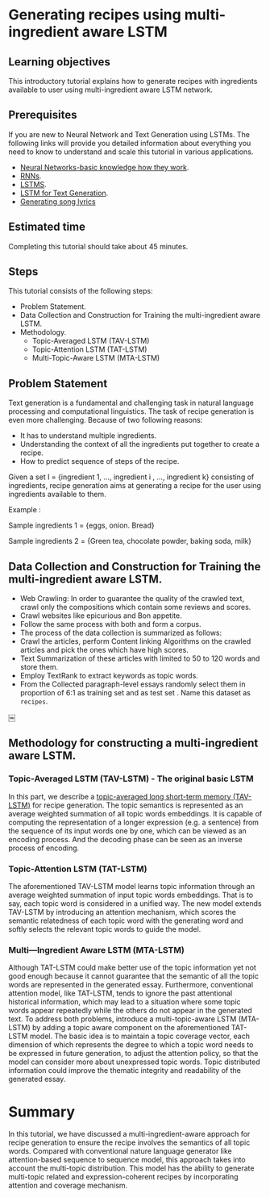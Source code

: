 
# Generating recipes using multi-ingredient aware LSTM 

## Learning objectives
This introductory tutorial explains how to generate recipes with ingredients available to user using multi-ingredient aware LSTM network.

## Prerequisites
If you are new to Neural Network and Text Generation using LSTMs. The following links will provide you detailed information about everything you need to know to understand and scale this tutorial in various applications.

* [Neural Networks-basic knowledge how they work](http://colah.github.io/).
* [RNNs](http://karpathy.github.io/2015/05/21/rnn-effectiveness/).
* [LSTMS](http://colah.github.io/posts/2015-08-Understanding-LSTMs/).
* [LSTM for Text Generation](https://medium.freecodecamp.org/applied-introduction-to-lstms-for-text-generation-380158b29fb3).
* [Generating song lyrics](https://medium.com/coinmonks/word-level-lstm-text-generator-creating-automatic-song-lyrics-with-neural-networks-b8a1617104fb)

## Estimated time
Completing this tutorial should take about 45 minutes.

## Steps
This tutorial consists of the following steps:
* Problem Statement. 
* Data Collection and Construction for Training the multi-ingredient aware LSTM.
* Methodology.
    * Topic-Averaged LSTM (TAV-LSTM)
    * Topic-Attention LSTM (TAT-LSTM)
    * Multi-Topic-Aware LSTM (MTA-LSTM)

## Problem Statement

Text generation is a fundamental and challenging task in natural language processing and computational linguistics. The task of recipe generation is even more challenging. Because of two following reasons:
* It has to understand multiple ingredients.
* Understanding the context of all the ingredients put together to create a recipe.
* How to predict sequence of steps of the recipe.


Given a set I = {ingredient 1, ..., ingredient i , ..., ingredient k} consisting of ingredients, recipe generation aims at generating a recipe for the user using ingredients available to them.

Example : 

Sample ingredients 1 = {eggs, onion. Bread}

Sample ingredients 2 = {Green tea, chocolate powder, baking soda, milk}

## Data Collection and Construction for Training the multi-ingredient aware LSTM.

* Web Crawling: In order to guarantee the quality of the crawled text, crawl only the compositions which contain some reviews and scores. 
* Crawl websites like epicurious and Bon appetite. 
* Follow the same process with both and form a corpus.
* The process of the data collection is summarized as follows: 
* Crawl the articles, perform Content linking Algorithms on the crawled articles and pick the ones which have high scores. 
* Text Summarization of these articles with limited to 50 to 120 words and store them.
* Employ TextRank to extract keywords as topic words. 
* From the Collected paragraph-level essays randomly select them in proportion of 6:1 as training set and as test set . Name this dataset as `recipes`.

￼

## Methodology for constructing a multi-ingredient aware LSTM. 

### Topic-Averaged LSTM (TAV-LSTM) - The original basic LSTM 
 In this part, we describe a [topic-averaged long short-term memory (TAV-LSTM)](https://machinelearningmastery.com/encoder-decoder-models-text-summarization-keras/) for recipe generation. The topic semantics is represented as an average weighted summation of all topic words embeddings. It is capable of computing the representation of a longer expression (e.g. a sentence) from the sequence of its input words one by one, which can be viewed as an encoding process. And the decoding phase can be seen as an inverse process of encoding. 

### Topic-Attention LSTM (TAT-LSTM) 
The aforementioned TAV-LSTM model learns topic information through an average weighted summation of input topic words embeddings. That is to say, each topic word is considered in a unified way. The new model extends TAV-LSTM by introducing an attention mechanism, which scores the semantic relatedness of each topic word with the generating word and softly selects the relevant topic words to guide the model.

### Multi—Ingredient Aware LSTM (MTA-LSTM)
Although TAT-LSTM could make better use of the topic information yet not good enough because it cannot guarantee that the semantic of all the topic words are represented in the generated essay. Furthermore, conventional attention model, like TAT-LSTM, tends to ignore the past attentional historical information, which may lead to a situation where some topic words appear repeatedly while the others do not appear in the generated text. To address both problems, introduce a multi-topic-aware LSTM (MTA-LSTM) by adding a topic aware component on the aforementioned TAT-LSTM model. The basic idea is to maintain a topic coverage vector, each dimension of which represents the degree to which a topic word needs to be expressed in future generation, to adjust the attention policy, so that the model can consider more about unexpressed topic words. Topic distributed information could improve the thematic integrity and readability of the generated essay.

# Summary
In this tutorial,  we have discussed a multi-ingredient-aware approach for recipe generation to ensure the recipe involves the semantics of all topic words. Compared with conventional nature language generator like attention-based sequence to sequence model, this approach takes into account the multi-topic distribution. This model has the ability to generate multi-topic related and expression-coherent recipes by incorporating attention and coverage mechanism.

